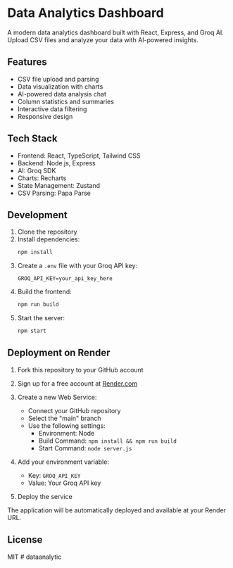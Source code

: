 # Data Analytics Dashboard

A modern data analytics dashboard built with React, Express, and Groq AI. Upload CSV files and analyze your data with AI-powered insights.

## Features

- CSV file upload and parsing
- Data visualization with charts
- AI-powered data analysis chat
- Column statistics and summaries
- Interactive data filtering
- Responsive design

## Tech Stack

- Frontend: React, TypeScript, Tailwind CSS
- Backend: Node.js, Express
- AI: Groq SDK
- Charts: Recharts
- State Management: Zustand
- CSV Parsing: Papa Parse

## Development

1. Clone the repository
2. Install dependencies:
   ```bash
   npm install
   ```
3. Create a `.env` file with your Groq API key:
   ```
   GROQ_API_KEY=your_api_key_here
   ```
4. Build the frontend:
   ```bash
   npm run build
   ```
5. Start the server:
   ```bash
   npm start
   ```

## Deployment on Render

1. Fork this repository to your GitHub account

2. Sign up for a free account at [Render.com](https://render.com)

3. Create a new Web Service:
   - Connect your GitHub repository
   - Select the "main" branch
   - Use the following settings:
     - Environment: Node
     - Build Command: `npm install && npm run build`
     - Start Command: `node server.js`

4. Add your environment variable:
   - Key: `GROQ_API_KEY`
   - Value: Your Groq API key

5. Deploy the service

The application will be automatically deployed and available at your Render URL.

## License

MIT #   d a t a a n a l y t i c  
 
